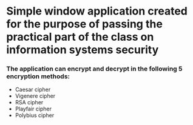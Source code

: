 # Simple window application created for the purpose of passing the practical part of the class on information systems security

### The application can encrypt and decrypt in the following 5 encryption methods:
- Caesar cipher
- Vigenere cipher
- RSA cipher
- Playfair cipher
- Polybius cipher